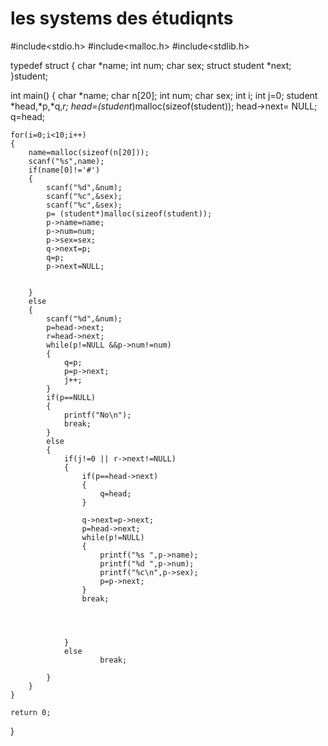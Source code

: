 # les systems des étudiqnts
#include<stdio.h>
#include<malloc.h>
#include<stdlib.h>

typedef struct 
{
	char *name;
	int  num;
	char sex;
	struct student *next;
}student;




int main()
{
	char *name;
	char n[20];
	int  num;
	char sex;
	int i;
	int j=0;
	student *head,*p,*q,*r;
	head=(student*)malloc(sizeof(student));
	head->next= NULL;
	q=head;
	
	
	
	
	for(i=0;i<10;i++)
	{
		name=malloc(sizeof(n[20]));
		scanf("%s",name);
		if(name[0]!='#')
		{
			scanf("%d",&num);
			scanf("%c",&sex);
			scanf("%c",&sex);
			p= (student*)malloc(sizeof(student));
			p->name=name;
			p->num=num;
			p->sex=sex;
			q->next=p;
			q=p;
			p->next=NULL;
			
			
		}
		else
		{
			scanf("%d",&num);
			p=head->next;
			r=head->next;
			while(p!=NULL &&p->num!=num)
			{
				q=p;
				p=p->next;
				j++;
			}
			if(p==NULL)
			{
				printf("No\n");
				break;
			}
			else
			{
				if(j!=0 || r->next!=NULL)
				{
					if(p==head->next)
					{
						q=head;
					}
					
					q->next=p->next;
					p=head->next;
					while(p!=NULL)
					{
						printf("%s ",p->name);
						printf("%d ",p->num);
						printf("%c\n",p->sex);
						p=p->next;
					}
					break;
					
				

					
				}
				else
						break;
			
			}
		}
	}
	
	return 0;
	
}



